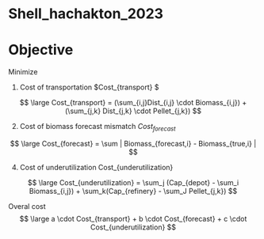 
# Shell_hachakton_2023

# Objective
Minimize
1. Cost of transportation $Cost_{transport} $

$$ \large Cost_{transport} = (\sum_{i,j}Dist_{i,j} \cdot Biomass_{i,j}) + (\sum_{j,k} Dist_{j,k} \cdot Pellet_{j,k}) $$

2. Cost of biomass forecast mismatch $Cost_{forecast}$


$$ \large Cost_{forecast} = \sum | Biomass_{forecast,i} - Biomass_{true,i} | $$

4. Cost of underutilization Cost_{underutilization}


$$ \large Cost_{underutilization} = \sum_j (Cap_{depot} - \sum_i Biomass_{i,j}) + \sum_k(Cap_{refinery} - \sum_J Pellet_{j,k}) $$

Overal cost 
$$ \large a \cdot Cost_{transport} + b \cdot Cost_{forecast} + c \cdot Cost_{underutilization} $$
